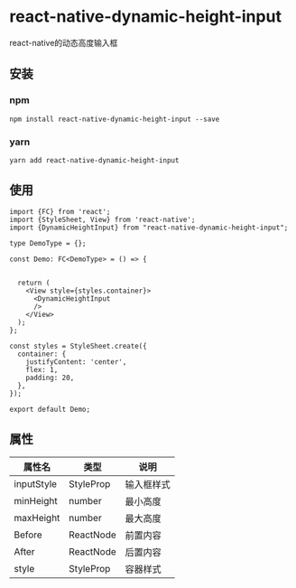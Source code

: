 # react-native-dynamic-height-input
react-native的动态高度输入框

## 安装

### npm
```
npm install react-native-dynamic-height-input --save
```

### yarn
```
yarn add react-native-dynamic-height-input
```


## 使用
```
import {FC} from 'react';
import {StyleSheet, View} from 'react-native';
import {DynamicHeightInput} from "react-native-dynamic-height-input";

type DemoType = {};

const Demo: FC<DemoType> = () => {


  return (
    <View style={styles.container}>
      <DynamicHeightInput
      />
    </View>
  );
};

const styles = StyleSheet.create({
  container: {
    justifyContent: 'center',
    flex: 1,
    padding: 20,
  },
});

export default Demo;

```



## 属性
| 属性名        | 类型                   | 说明    |
|------------|----------------------|-------|
| inputStyle | StyleProp<TextStyle> | 输入框样式 |
| minHeight  | number               | 最小高度  |
| maxHeight  | number               | 最大高度  |
| Before     | ReactNode            | 前置内容  |
| After      | ReactNode            | 后置内容  |
| style      | StyleProp<ViewStyle> | 容器样式  |


